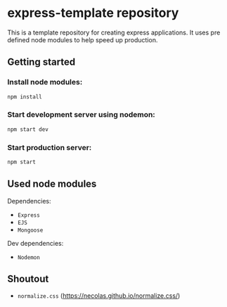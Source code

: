 # express-template repository

This is a template repository for creating express applications. It uses pre defined node modules to help speed up production.

## Getting started

### Install node modules:
```bash
npm install
```

### Start development server using nodemon:
```bash
npm start dev
```

### Start production server:
```bash
npm start
```

## Used node modules

Dependencies:
- `Express`
- `EJS`
- `Mongoose`

Dev dependencies:
- `Nodemon`

## Shoutout

- `normalize.css` (https://necolas.github.io/normalize.css/)
